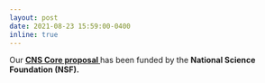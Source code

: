 ```yaml
---
layout: post
date: 2021-08-23 15:59:00-0400
inline: true
---
```


 Our <strong>  <a class="news-title" href="https://www.nsf.gov/awardsearch/showAward?AWD_ID=2134973&HistoricalAwards=false">CNS Core proposal </a>  </strong> has been funded by the  <strong>National Science Foundation (NSF).</strong>


